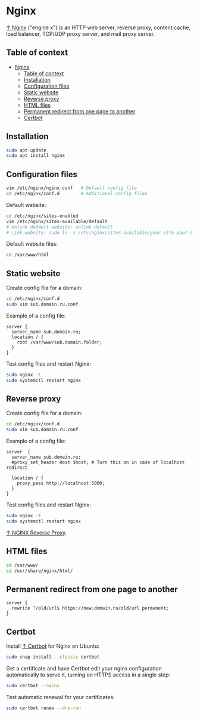 # Nginx

[↑ Nginx](https://nginx.org) ("engine x") is an HTTP web server, reverse proxy, content cache, load balancer, TCP/UDP proxy server, and mail proxy server.

## Table of context

- [Nginx](#nginx)
  - [Table of context](#table-of-context)
  - [Installation](#installation)
  - [Configuration files](#configuration-files)
  - [Static website](#static-website)
  - [Reverse proxy](#reverse-proxy)
  - [HTML files](#html-files)
  - [Permanent redirect from one page to another](#permanent-redirect-from-one-page-to-another)
  - [Certbot](#certbot)

## Installation

```bash
sudo apt update
sudo apt install nginx
```

## Configuration files

```sh
vim /etc/nginx/nginx.conf   # Default config file
cd /etc/nginx/conf.d        # Additional config files
```

Default website:

```bash
cd /etc/nginx/sites-enabled
vim /etc/nginx/sites-available/default
# Unlink default website: unlink default
# Link website: sudo ln -s /etc/nginx/sites-available/your-site your-site
```

Default website files:

```bash
cd /var/www/html
```

## Static website

Create config file for a domain:

```sh
cd /etc/nginx/conf.d
sudo vim sub.domain.ru.conf
```

Example of a config file:

```text
server {
  server_name sub.domain.ru;
  location / {
    root /var/www/sub.domain.folder;
  }
}
```

Test config files and restart Nginx:

```sh
sudo nginx -t
sudo systemctl restart nginx
```

## Reverse proxy

Create config file for a domain:

```sh
cd /etc/nginx/conf.d
sudo vim sub.domain.ru.conf
```

Example of a config file:

```text
server  {
  server_name sub.domain.ru;
  #proxy_set_header Host $host; # Turn this on in case of localhost redirect

  location / {
    proxy_pass http://localhost:5000;
  }
}
```

Test config files and restart Nginx:

```sh
sudo nginx -t
sudo systemctl restart nginx
```

[↑ NGINX Reverse Proxy](https://docs.nginx.com/nginx/admin-guide/web-server/reverse-proxy/).

## HTML files

```sh
cd /var/www/
cd /usr/share/nginx/html/
```

## Permanent redirect from one page to another

```text
server {
  rewrite ^/old/url$ https://new.domain.ru/old/url permanent;
}
```

## Certbot

Install [↑ Certbot](https://certbot.eff.org/) for Nginx on Ubuntu:

```bash
sudo snap install --classic certbot
```

Get a certificate and have Certbot edit your nginx configuration automatically to serve it, turning on HTTPS access in a single step:

```bash
sudo certbot --nginx
```

Test automatic renewal for your certificates:

```bash
sudo certbot renew --dry-run
```
